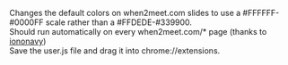 Changes the default colors on when2meet.com slides to use a #FFFFFF-#0000FF scale rather than a #FFDEDE-#339900.<br>
Should run automatically on every when2meet.com/* page (thanks to [iononavy](http://github.com/ianonavy))<br>
Save the user.js file and drag it into chrome://extensions.

